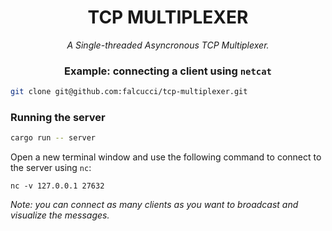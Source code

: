 <div align="center">

# TCP MULTIPLEXER

_A Single-threaded Asyncronous TCP Multiplexer._

### Example: connecting a client using `netcat`

</div>

```bash
git clone git@github.com:falcucci/tcp-multiplexer.git
```

### Running the server

```bash
cargo run -- server
```

Open a new terminal window and use the following command to connect to the server using `nc`:

```
nc -v 127.0.0.1 27632
```

_Note: you can connect as many clients as you want to broadcast and visualize the messages._
